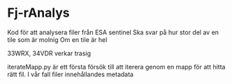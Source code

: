 # Fj-rAnalys
Kod för att analysera filer från ESA sentinel
Ska svar på hur stor del av en tile som är molnig
Om en tile är hel

33WRX, 34VDR verkar trasig

iterateMapp.py är ett första försök till att iterera genom en mapp för att hitta rätt fil. I vår fall filer innehållandes metadata
